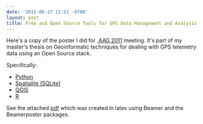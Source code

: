 ```yaml
---
date: '2011-06-17 11:51 -0700'
layout: post
title: Free and Open Source Tools for GPS Data Management and Analysis
---
```


Here's a copy of the poster I did for
<a href="http://aag.org" class="ext-link"> AAG 2011</a> meeting. It's
part of my master's thesis on Geoinformatic techniques for dealing with
GPS telemetry data using an Open Source stack.

Specifically:

-   [Python](https://python.org)
-   [Spatialite (SQLite)](https://www.gaia-gis.it/fossil/libspatialite/index)
-   [QGIS](https://qgis.org)
-   [R](https://cran.r-project.org/)

See the attached [pdf]({{site_baseurl}}/assets/AAG2011-AlexMandel-Poster.pdf) which was created in latex using Beamer and the
Beamerposter packages.
